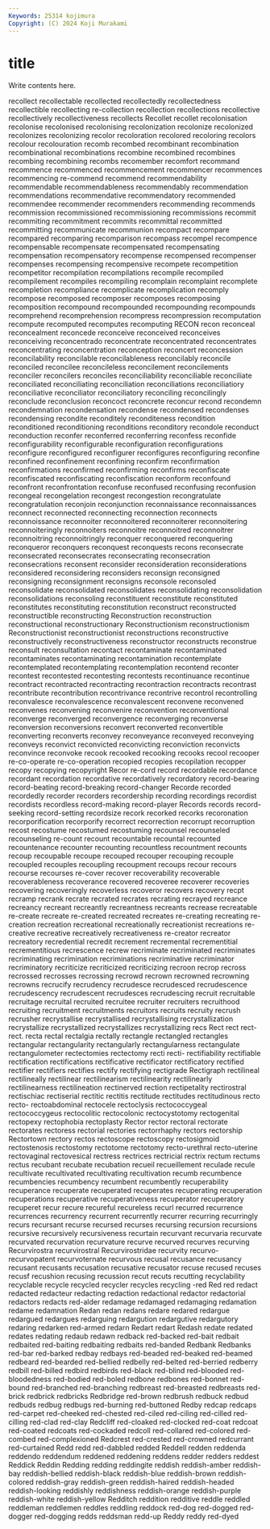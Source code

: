 ```yaml
---
Keywords: 25314 kojimura
Copyright: (C) 2024 Koji Murakami
---
```


# title

Write contents here.



recollect recollectable recollected recollectedly recollectedness recollectible
recollecting re-collection recollection recollections recollective recollectively recollectiveness recollects Recollet recollet
recolonisation recolonise recolonised recolonising recolonization recolonize recolonized recolonizes recolonizing recolor
recoloration recolored recoloring recolors recolour recolouration recomb recombed recombinant recombination
recombinational recombinations recombine recombined recombines recombing recombining recombs recomember recomfort
recommand recommence recommenced recommencement recommencer recommences recommencing re-commend recommend recommendability
recommendable recommendableness recommendably recommendation recommendations recommendative recommendatory recommended recommendee recommender
recommenders recommending recommends recommission recommissioned recommissioning recommissions recommit recommiting recommitment
recommits recommittal recommitted recommitting recommunicate recommunion recompact recompare recompared recomparing
recomparison recompass recompel recompence recompensable recompensate recompensated recompensating recompensation recompensatory
recompense recompensed recompenser recompenses recompensing recompensive recompete recompetition recompetitor recompilation
recompilations recompile recompiled recompilement recompiles recompiling recomplain recomplaint recomplete recompletion
recompliance recomplicate recomplication recomply recompose recomposed recomposer recomposes recomposing recomposition
recompound recompounded recompounding recompounds recomprehend recomprehension recompress recompression recomputation recompute
recomputed recomputes recomputing RECON recon reconceal reconcealment reconcede reconceive reconceived
reconceives reconceiving reconcentrado reconcentrate reconcentrated reconcentrates reconcentrating reconcentration reconception reconcert
reconcession reconcilability reconcilable reconcilableness reconcilably reconcile reconciled reconcilee reconcileless reconcilement
reconcilements reconciler reconcilers reconciles reconciliability reconciliable reconciliate reconciliated reconciliating reconciliation
reconciliations reconciliatiory reconciliative reconciliator reconciliatory reconciling reconcilingly reconclude reconclusion reconcoct
reconcrete reconcur recond recondemn recondemnation recondensation recondense recondensed recondenses recondensing
recondite reconditely reconditeness recondition reconditioned reconditioning reconditions reconditory recondole reconduct
reconduction reconfer reconferred reconferring reconfess reconfide reconfigurability reconfigurable reconfiguration reconfigurations
reconfigure reconfigured reconfigurer reconfigures reconfiguring reconfine reconfined reconfinement reconfining reconfirm
reconfirmation reconfirmations reconfirmed reconfirming reconfirms reconfiscate reconfiscated reconfiscating reconfiscation reconform
reconfound reconfront reconfrontation reconfuse reconfused reconfusing reconfusion recongeal recongelation recongest
recongestion recongratulate recongratulation reconjoin reconjunction reconnaissance reconnaissances reconnect reconnected reconnecting
reconnection reconnects reconnoissance reconnoiter reconnoitered reconnoiterer reconnoitering reconnoiteringly reconnoiters reconnoitre
reconnoitred reconnoitrer reconnoitring reconnoitringly reconquer reconquered reconquering reconqueror reconquers reconquest
reconquests recons reconsecrate reconsecrated reconsecrates reconsecrating reconsecration reconsecrations reconsent reconsider
reconsideration reconsiderations reconsidered reconsidering reconsiders reconsign reconsigned reconsigning reconsignment reconsigns
reconsole reconsoled reconsolidate reconsolidated reconsolidates reconsolidating reconsolidation reconsolidations reconsoling reconstituent
reconstitute reconstituted reconstitutes reconstituting reconstitution reconstruct reconstructed reconstructible reconstructing Reconstruction
reconstruction reconstructional reconstructionary Reconstructionism reconstructionism Reconstructionist reconstructionist reconstructions reconstructive reconstructively
reconstructiveness reconstructor reconstructs reconstrue reconsult reconsultation recontact recontaminate recontaminated recontaminates
recontaminating recontamination recontemplate recontemplated recontemplating recontemplation recontend reconter recontest recontested
recontesting recontests recontinuance recontinue recontract recontracted recontracting recontraction recontracts recontrast
recontribute recontribution recontrivance recontrive recontrol recontrolling reconvalesce reconvalescence reconvalescent reconvene
reconvened reconvenes reconvening reconvenire reconvention reconventional reconverge reconverged reconvergence reconverging
reconverse reconversion reconversions reconvert reconverted reconvertible reconverting reconverts reconvey reconveyance
reconveyed reconveying reconveys reconvict reconvicted reconvicting reconviction reconvicts reconvince reconvoke
recook recooked recooking recooks recool recooper re-co-operate re-co-operation recopied recopies
recopilation recopper recopy recopying recopyright Recor re-cord record recordable recordance
recordant recordation recordative recordatively recordatory record-bearing record-beating record-breaking record-changer Recorde
recorded recordedly recorder recorders recordership recording recordings recordist recordists recordless
record-making record-player Records records record-seeking record-setting recordsize recork recorked recorks
recoronation recorporification recorporify recorrect recorrection recorrupt recorruption recost recostume recostumed
recostuming recounsel recounseled recounseling re-count recount recountable recountal recounted recountenance
recounter recounting recountless recountment recounts recoup recoupable recoupe recouped recouper
recouping recouple recoupled recouples recoupling recoupment recoups recour recours recourse
recourses re-cover recover recoverability recoverable recoverableness recoverance recovered recoveree recoverer
recoveries recovering recoveringly recoverless recoveror recovers recovery recpt recramp recrank
recrate recrated recrates recrating recrayed recreance recreancy recreant recreantly recreantness
recreants recrease recreatable re-create recreate re-created recreated recreates re-creating recreating
re-creation recreation recreational recreationally recreationist recreations re-creative recreative recreatively recreativeness
re-creator recreator recreatory recredential recredit recrement recremental recrementitial recrementitious recrescence
recrew recriminate recriminated recriminates recriminating recrimination recriminations recriminative recriminator recriminatory
recriticize recriticized recriticizing recroon recrop recross recrossed recrosses recrossing recrowd
recrown recrowned recrowning recrowns recrucify recrudency recrudesce recrudesced recrudescence recrudescency
recrudescent recrudesces recrudescing recruit recruitable recruitage recruital recruited recruitee recruiter
recruiters recruithood recruiting recruitment recruitments recruitors recruits recruity recrush recrusher
recrystallise recrystallised recrystallising recrystallization recrystallize recrystallized recrystallizes recrystallizing recs Rect
rect rect- rect. recta rectal rectalgia rectally rectangle rectangled rectangles
rectangular rectangularity rectangularly rectangularness rectangulate rectangulometer rectectomies rectectomy recti recti-
rectifiability rectifiable rectification rectifications rectificative rectificator rectificatory rectified rectifier rectifiers
rectifies rectify rectifying rectigrade Rectigraph rectilineal rectilineally rectilinear rectilinearism rectilinearity
rectilinearly rectilinearness rectilineation rectinerved rection rectipetality rectirostral rectischiac rectiserial rectitic
rectitis rectitude rectitudes rectitudinous recto recto- rectoabdominal rectocele rectoclysis rectococcygeal
rectococcygeus rectocolitic rectocolonic rectocystotomy rectogenital rectopexy rectophobia rectoplasty Rector rector
rectoral rectorate rectorates rectoress rectorial rectories rectorrhaphy rectors rectorship Rectortown
rectory rectos rectoscope rectoscopy rectosigmoid rectostenosis rectostomy rectotome rectotomy recto-urethral
recto-uterine rectovaginal rectovesical rectress rectrices rectricial rectrix rectum rectums rectus
recubant recubate recubation recueil recueillement reculade recule recultivate recultivated recultivating
recultivation recumb recumbence recumbencies recumbency recumbent recumbently recuperability recuperance recuperate
recuperated recuperates recuperating recuperation recuperations recuperative recuperativeness recuperator recuperatory recuperet
recur recure recureful recureless recurl recurred recurrence recurrences recurrency recurrent
recurrently recurrer recurring recurringly recurs recursant recurse recursed recurses recursing
recursion recursions recursive recursively recursiveness recurtain recurvant recurvaria recurvate recurvated
recurvation recurvature recurve recurved recurves recurving Recurvirostra recurvirostral Recurvirostridae recurvity
recurvo- recurvopatent recurvoternate recurvous recusal recusance recusancy recusant recusants recusation
recusative recusator recuse recused recuses recusf recushion recusing recussion recut
recuts recutting recyclability recyclable recycle recycled recycler recycles recycling -red
Red red redact redacted redacteur redacting redaction redactional redactor redactorial
redactors redacts red-alder redamage redamaged redamaging redamation redame redamnation Redan
redan redans redare redared redargue redargued redargues redarguing redargution redargutive
redargutory redaring redarken red-armed redarn Redart redart Redash redate redated
redates redating redaub redawn redback red-backed red-bait redbait redbaited red-baiting
redbaiting redbaits red-banded Redbank Redbanks red-bar red-barked redbay redbays red-beaded
red-beaked red-beamed redbeard red-bearded red-bellied redbelly red-belted red-berried redberry redbill
red-billed redbird redbirds red-black red-blind red-blooded red-bloodedness red-bodied red-boled redbone
redbones red-bonnet red-bound red-branched red-branching redbreast red-breasted redbreasts red-brick redbrick
redbricks Redbridge red-brown redbrush redbuck redbud redbuds redbug redbugs red-burning
red-buttoned Redby redcap redcaps red-carpet red-cheeked red-chested red-ciled red-ciling red-cilled
red-cilling red-clad red-clay Redcliff red-cloaked red-clocked red-coat redcoat red-coated redcoats
red-cockaded redcoll red-collared red-colored red-combed red-complexioned Redcrest red-crested red-crowned redcurrant
red-curtained Redd redd red-dabbled redded Reddell redden reddenda reddendo reddendum
reddened reddening reddens redder redders reddest Reddick Reddin Redding redding
reddingite reddish reddish-amber reddish-bay reddish-bellied reddish-black reddish-blue reddish-brown reddish-colored reddish-gray
reddish-green reddish-haired reddish-headed reddish-looking reddishly reddishness reddish-orange reddish-purple reddish-white reddish-yellow
Redditch reddition redditive reddle reddled reddleman reddlemen reddles reddling reddock
red-dog red-dogged red-dogger red-dogging redds reddsman redd-up Reddy reddy red-dyed
